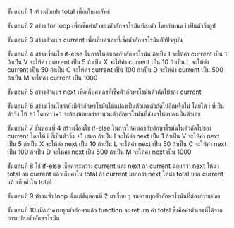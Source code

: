ขั้นตอนที่ 1 สร้างตัวแปร total เพื่อเก็บผลลัพธ์ 

ขั้นตอนที่ 2 สร้าง for loop เพื่อเช็คค่าตัวของตัวอักษรโรมันทีละตัว โดยกำหนด i เป็นตัววิ่งลูป

ขั้นตอนที่ 3 สร้างตัวแปร current เพื่อเก็บค่าเลขที่เช็คตัวอักษรโรมันตัวปัจจุบัน

ขั้นตอนที่ 4 สร้างเงื่อนไข if-else ในการให้ค่าเลขกับอักษรโรมัน 
ถ้าเป็น I จะให้ค่า current เป็น 1 
ถ้าเป็น V จะให้ค่า current เป็น 5
ถ้าเป็น X จะให้ค่า current เป็น 10
ถ้าเป็น L จะให้ค่า current เป็น 50
ถ้าเป็น C จะให้ค่า current เป็น 100
ถ้าเป็น D จะให้ค่า current เป็น 500
ถ้าเป็น M จะให้ค่า current เป็น 1000

ขั้นตอนที่ 5 สร้างตัวแปร next เพื่อเก็บค่าเลขที่เช็คตัวอักษรโรมันตัวถัดไปของ current

ขั้นตอนที่ 6 สร้างเงื่อนไขว่ายังมีตัวอักษรโรมันให้แปลงเป็นตัวเลขตัวถัดไปอีกหรือไม่ โดยให้ i ที่เป็นตัววิ่ง ให้ +1 โดยค่า i+1 จะต้องน้อยกว่าจำนวนตัวอักษรโรมันที่ส่งมาให้แปลงเป็นตัวเลข

ขั้นตอนที่ 7 ขั้นตอนที่ 4 สร้างเงื่อนไข if-else ในการให้ค่าเลขกับอักษรโรมันในตัวถัดไปของ current โดยให้ i ที่เป็นตัววิ่ง +1 เสมอ
ถ้าเป็น I จะให้ค่า next เป็น 1 
ถ้าเป็น V จะให้ค่า next เป็น 5
ถ้าเป็น X จะให้ค่า next เป็น 10
ถ้าเป็น L จะให้ค่า next เป็น 50
ถ้าเป็น C จะให้ค่า next เป็น 100
ถ้าเป็น D จะให้ค่า next เป็น 500
ถ้าเป็น M จะให้ค่า next เป็น 1000

ขั้นตอนที่ 8 ใช้ if-else เช็คค่าระหว่าง current และ next 
ถ้า current น้อยกว่า next ให้นำ total ลบ current แล้วเก็บค่าใน total 
ถ้า current มากกว่า next ให้นำ total บวก current แล้วเก็บค่าใน total 

ขั้นตอนที่ 9 ทำวนซ้ำ loop ตั้งแต่ขั้นตอนที่ 2 มาเรื่อย ๆ จนครบทุกตัวอักษรโรมันที่ต้องการแปลง

ขั้นตอนที่ 10 เมื่อทำครบทุกตัวอักษรแล้ว function จะ return ค่า total ซึ่งคือค่าตัวเลขที่ได้จากการแปลงตัวอักษรโรมัน 

